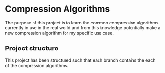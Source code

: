 # Compression Algorithms
The purpose of this project is to learn the common compression algorithms currently in use 
in the real world and from this knowledge potentially make a new compression algorithm 
for my specific use case.
## Project structure
This project has been structured such that each branch contains the each of the compression
algorithms.